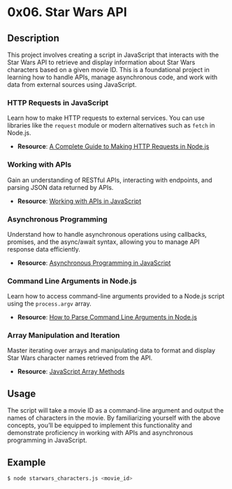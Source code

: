 # 0x06. Star Wars API

## Description
This project involves creating a script in JavaScript that interacts with the Star Wars API to retrieve and display information about Star Wars characters based on a given movie ID. This is a foundational project in learning how to handle APIs, manage asynchronous code, and work with data from external sources using JavaScript.

### HTTP Requests in JavaScript
Learn how to make HTTP requests to external services. You can use libraries like the `request` module or modern alternatives such as `fetch` in Node.js.

- **Resource**: [A Complete Guide to Making HTTP Requests in Node.js](https://www.memberstack.com/blog/node-http-request)

### Working with APIs
Gain an understanding of RESTful APIs, interacting with endpoints, and parsing JSON data returned by APIs.

- **Resource**: [Working with APIs in JavaScript](https://developer.mozilla.org/en-US/docs/Learn/JavaScript/Client-side_web_APIs/Introduction)

### Asynchronous Programming
Understand how to handle asynchronous operations using callbacks, promises, and the async/await syntax, allowing you to manage API response data efficiently.

- **Resource**: [Asynchronous Programming in JavaScript](https://developer.mozilla.org/en-US/docs/Learn/JavaScript/Asynchronous)

### Command Line Arguments in Node.js
Learn how to access command-line arguments provided to a Node.js script using the `process.argv` array.

- **Resource**: [How to Parse Command Line Arguments in Node.js](https://tecadmin.net/how-to-parse-command-line-arguments-in-nodejs/)

### Array Manipulation and Iteration
Master iterating over arrays and manipulating data to format and display Star Wars character names retrieved from the API.

- **Resource**: [JavaScript Array Methods](https://developer.mozilla.org/en-US/docs/Web/JavaScript/Reference/Global_Objects/Array)

## Usage
The script will take a movie ID as a command-line argument and output the names of characters in the movie. By familiarizing yourself with the above concepts, you’ll be equipped to implement this functionality and demonstrate proficiency in working with APIs and asynchronous programming in JavaScript.

## Example
```bash
$ node starwars_characters.js <movie_id>

